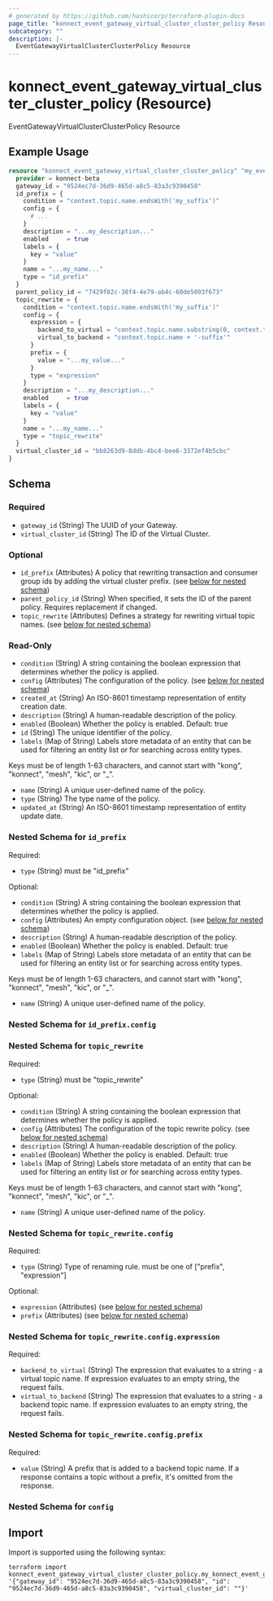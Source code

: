 ```yaml
---
# generated by https://github.com/hashicorp/terraform-plugin-docs
page_title: "konnect_event_gateway_virtual_cluster_cluster_policy Resource - terraform-provider-konnect-beta"
subcategory: ""
description: |-
  EventGatewayVirtualClusterClusterPolicy Resource
---
```


# konnect_event_gateway_virtual_cluster_cluster_policy (Resource)

EventGatewayVirtualClusterClusterPolicy Resource

## Example Usage

```terraform
resource "konnect_event_gateway_virtual_cluster_cluster_policy" "my_eventgatewayvirtualclusterclusterpolicy" {
  provider = konnect-beta
  gateway_id = "9524ec7d-36d9-465d-a8c5-83a3c9390458"
  id_prefix = {
    condition = "context.topic.name.endsWith('my_suffix')"
    config = {
      # ...
    }
    description = "...my_description..."
    enabled     = true
    labels = {
      key = "value"
    }
    name = "...my_name..."
    type = "id_prefix"
  }
  parent_policy_id = "7429f02c-38f4-4e79-ab4c-60de5093f673"
  topic_rewrite = {
    condition = "context.topic.name.endsWith('my_suffix')"
    config = {
      expression = {
        backend_to_virtual = "context.topic.name.substring(0, context.topic.name.length - 7)"
        virtual_to_backend = "context.topic.name + '-suffix'"
      }
      prefix = {
        value = "...my_value..."
      }
      type = "expression"
    }
    description = "...my_description..."
    enabled     = true
    labels = {
      key = "value"
    }
    name = "...my_name..."
    type = "topic_rewrite"
  }
  virtual_cluster_id = "bb8263d9-8ddb-4bc4-bee6-3372ef4b5cbc"
}
```

<!-- schema generated by tfplugindocs -->
## Schema

### Required

- `gateway_id` (String) The UUID of your Gateway.
- `virtual_cluster_id` (String) The ID of the Virtual Cluster.

### Optional

- `id_prefix` (Attributes) A policy that rewriting transaction and consumer group ids by adding the virtual cluster prefix. (see [below for nested schema](#nestedatt--id_prefix))
- `parent_policy_id` (String) When specified, it sets the ID of the parent policy. Requires replacement if changed.
- `topic_rewrite` (Attributes) Defines a strategy for rewriting virtual topic names. (see [below for nested schema](#nestedatt--topic_rewrite))

### Read-Only

- `condition` (String) A string containing the boolean expression that determines whether the policy is applied.
- `config` (Attributes) The configuration of the policy. (see [below for nested schema](#nestedatt--config))
- `created_at` (String) An ISO-8601 timestamp representation of entity creation date.
- `description` (String) A human-readable description of the policy.
- `enabled` (Boolean) Whether the policy is enabled. Default: true
- `id` (String) The unique identifier of the policy.
- `labels` (Map of String) Labels store metadata of an entity that can be used for filtering an entity list or for searching across entity types. 

Keys must be of length 1-63 characters, and cannot start with "kong", "konnect", "mesh", "kic", or "_".
- `name` (String) A unique user-defined name of the policy.
- `type` (String) The type name of the policy.
- `updated_at` (String) An ISO-8601 timestamp representation of entity update date.

<a id="nestedatt--id_prefix"></a>
### Nested Schema for `id_prefix`

Required:

- `type` (String) must be "id_prefix"

Optional:

- `condition` (String) A string containing the boolean expression that determines whether the policy is applied.
- `config` (Attributes) An empty configuration object. (see [below for nested schema](#nestedatt--id_prefix--config))
- `description` (String) A human-readable description of the policy.
- `enabled` (Boolean) Whether the policy is enabled. Default: true
- `labels` (Map of String) Labels store metadata of an entity that can be used for filtering an entity list or for searching across entity types. 

Keys must be of length 1-63 characters, and cannot start with "kong", "konnect", "mesh", "kic", or "_".
- `name` (String) A unique user-defined name of the policy.

<a id="nestedatt--id_prefix--config"></a>
### Nested Schema for `id_prefix.config`



<a id="nestedatt--topic_rewrite"></a>
### Nested Schema for `topic_rewrite`

Required:

- `type` (String) must be "topic_rewrite"

Optional:

- `condition` (String) A string containing the boolean expression that determines whether the policy is applied.
- `config` (Attributes) The configuration of the topic rewrite policy. (see [below for nested schema](#nestedatt--topic_rewrite--config))
- `description` (String) A human-readable description of the policy.
- `enabled` (Boolean) Whether the policy is enabled. Default: true
- `labels` (Map of String) Labels store metadata of an entity that can be used for filtering an entity list or for searching across entity types. 

Keys must be of length 1-63 characters, and cannot start with "kong", "konnect", "mesh", "kic", or "_".
- `name` (String) A unique user-defined name of the policy.

<a id="nestedatt--topic_rewrite--config"></a>
### Nested Schema for `topic_rewrite.config`

Required:

- `type` (String) Type of renaming rule. must be one of ["prefix", "expression"]

Optional:

- `expression` (Attributes) (see [below for nested schema](#nestedatt--topic_rewrite--config--expression))
- `prefix` (Attributes) (see [below for nested schema](#nestedatt--topic_rewrite--config--prefix))

<a id="nestedatt--topic_rewrite--config--expression"></a>
### Nested Schema for `topic_rewrite.config.expression`

Required:

- `backend_to_virtual` (String) The expression that evaluates to a string - a virtual topic name.
If expression evaluates to an empty string, the request fails.
- `virtual_to_backend` (String) The expression that evaluates to a string - a backend topic name.
If expression evaluates to an empty string, the request fails.


<a id="nestedatt--topic_rewrite--config--prefix"></a>
### Nested Schema for `topic_rewrite.config.prefix`

Required:

- `value` (String) A prefix that is added to a backend topic name.
If a response contains a topic without a prefix, it's omitted from the response.




<a id="nestedatt--config"></a>
### Nested Schema for `config`

## Import

Import is supported using the following syntax:

```shell
terraform import konnect_event_gateway_virtual_cluster_cluster_policy.my_konnect_event_gateway_virtual_cluster_cluster_policy '{"gateway_id": "9524ec7d-36d9-465d-a8c5-83a3c9390458", "id": "9524ec7d-36d9-465d-a8c5-83a3c9390458", "virtual_cluster_id": ""}'
```
